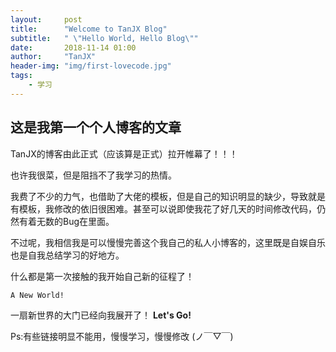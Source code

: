 ```yaml
---
layout:     post
title:      "Welcome to TanJX Blog"
subtitle:   " \"Hello World, Hello Blog\""
date:       2018-11-14 01:00
author:     "TanJX"
header-img: "img/first-lovecode.jpg"
tags:
    - 学习
---
```


## 这是我第一个个人博客的文章

TanJX的博客由此正式（应该算是正式）拉开帷幕了！！！

也许我很菜，但是阻挡不了我学习的热情。

我费了不少的力气，也借助了大佬的模板，但是自己的知识明显的缺少，导致就是有模板，我修改的依旧很困难。甚至可以说即使我花了好几天的时间修改代码，仍然有着无数的Bug在里面。

不过呢，我相信我是可以慢慢完善这个我自己的私人小博客的，这里既是自娱自乐也是自我总结学习的好地方。

什么都是第一次接触的我开始自己新的征程了！

```
A New World!
```

一扇新世界的大门已经向我展开了！    **Let's Go!**

Ps:有些链接明显不能用，慢慢学习，慢慢修改   (ノ￣▽￣)